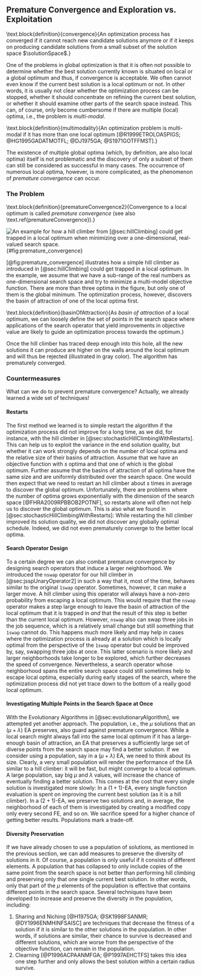 ## Premature Convergence and Exploration vs. Exploitation

\text.block{definition}{convergence}{An optimization process has converged if it cannot reach new candidate solutions anymore or if it keeps on producing candidate solutions from a small subset of the solution space&nbsp;$\solutionSpace$.}

One of the problems in global optimization is that it is often not possible to determine whether the best solution currently known is situated on local or a global optimum and thus, if convergence is acceptable.
We often cannot even know if the current best solution is a local optimum or not.
In other words, it is usually not clear whether the optimization process can be stopped, whether it should concentrate on refining the current best solution, or whether it should examine other parts of the search space instead.
This can, of course, only become cumbersome if there are multiple (local) optima, i.e., the problem is *multi-modal*.

\text.block{definition}{multimodality}{An optimization problem is multi-modal if it has more than one local optimum&nbsp;[@R1999ETROLOASPIGS; @HG1995GADATMOTFL; @DJ1975GA; @S1971GOTFFMST].}

The existence of multiple global optima (which, by definition, are also local optima) itself is not problematic and the discovery of only a subset of them can still be considered as successful in many cases.
The occurrence of numerous local optima, however, is more complicated, as the phenomenon of *premature convergence* can occur.

### The Problem

\text.block{definition}{prematureConvergence2}{Convergence to a local optimum is called *premature convergence* (see also \text.ref{prematureConvergence}).}

![An example for how a hill climber from [@sec:hillClimbing] could get trapped in a local optimum when minimizing over a one-dimensional, real-valued search space.](\relative.path{premature_convergence.svgz}){#fig:premature_convergence}

[@fig:premature_convergence] illustrates how a simple hill climber as introduced in [@sec:hillClimbing] could get trapped in a local optimum.
In the example, we assume that we have a sub-range of the real numbers as one-dimensional search space and try to minimize a multi-model objective function.
There are more than three optima in the figure, but only one of them is the global minimum.
The optimization process, however, discovers the basin of attraction of one of the local optima first.

\text.block{definition}{basinOfAttraction}{As *basin of attraction* of a local optimum, we can loosely define the set of points in the search space where applications of the search operator that yield improvements in objective value are likely to guide an optimization process towards the optimum.}

Once the hill climber has traced deep enough into this hole, all the new solutions it can produce are higher on the walls around the local optimum and will thus be rejected (illustrated in gray color).
The algorithm has prematurely converged.

### Countermeasures

What can we do to prevent premature convergence?
Actually, we already learned a wide set of techniques!

#### Restarts

The first method we learned is to simple restart the algorithm if the optimization process did not improve for a long time, as we did, for instance, with the hill climber in [@sec:stochasticHillClimbingWithRestarts].
This can help us to exploit the variance in the end solution quality, but whether it can work strongly depends on the number of local optima and the relative size of their basins of attraction.
Assume that we have an objective function with $s$&nbsp;optima and that one of which is the global optimum.
Further assume that the basins of attraction of all optima have the same size and are uniformly distributed over the search space.
One would then expect that we need to restart an hill climber about $s$&nbsp;times in average to discover the global optimum.
Unfortunately, there are problems where the number of optima grows exponentially with the dimension of the search space&nbsp;[@FHRA2009RPBBOB2POTNF], so restarts alone will often not help us to discover the global optimum.
This is also what we found in [@sec:stochasticHillClimbingWithRestarts]: While restarting the hill climber improved its solution quality, we did not discover any globally optimal schedule.
Indeed, we did not even prematurely converge to the better local optima.

#### Search Operator Design

To a certain degree we can also combat premature convergence by designing search operators that induce a larger neighborhood.
We introduced the `nswap` operator for our hill climber in [@sec:jsspUnaryOperator2] in such a way that it, most of the time, behaves similar to the original `1swap` operator.
Sometimes, however, it can make a larger move.
A hill climber using this operator will always have a non-zero probability from escaping a local optimum.
This would require that the `nswap` operator makes a step large enough to leave the basin of attraction of the local optimum that it is trapped in *and* that the result of this step is better than the current local optimum.
However, `nswap` also can swap three jobs in the job sequence, which is a relatively small change but still something that `1swap` cannot do.
This happens much more likely and may help in cases where the optimization process is already at a solution which is locally optimal from the perspective of the `1swap` operator but could be improved by, say, swapping three jobs at once.
This latter scenario is more likely and larger neighborhoods take longer to be explored, which further decreases the speed of convergence.
Nevertheless, a search operator whose neighborhood spans the entire search space could still sometimes help to escape local optima, especially during early stages of the search, where the optimization process did not yet trace down to the bottom of a really good local optimum.

#### Investigating Multiple Points in the Search Space at Once

With the Evolutionary Algorithms in [@sec:evolutionaryAlgorithm], we attempted yet another approach.
The population, i.e., the $\mu$&nbsp;solutions that an $(\mu+\lambda)$&nbsp;EA preserves, also guard against premature convergence.
While a local search might always fall into the same local optimum if it has a large-enough basin of attraction, an EA that preserves a sufficiently large set of diverse points from the search space may find a better solution.
If we consider using a population, say in a $(\mu+\lambda)$&nbsp;EA, we need to think about its size.
Clearly, a very small population will render the performance of the EA similar to a hill climber: it will be fast, but might converge to a local optimum.
A large population, say big $\mu$ and $\lambda$ values, will increase the chance of eventually finding a better solution.
This comes at the cost that every single solution is investigated more slowly: In a $(1+1)$-EA, every single function evaluation is spent on improving the current best solution (as it is a hill climber).
In a $(2+1)$-EA, we preserve two solutions and, in average, the neighborhood of each of them is investigated by creating a modified copy only every second FE, and so on.
We sacrifice speed for a higher chance of getting better results.
Populations mark a trade-off.
 
#### Diversity Preservation

If we have already chosen to use a population of solutions, as mentioned in the previous section, we can add measures to preserve the diversity of solutions in it.
Of course, a population is only useful if it consists of different elements.
A population that has collapsed to only include copies of the same point from the search space is not better than performing hill climbing and preserving only that one single current best solution.
In other words, only that part of the $\mu$&nbsp;elements of the population is effective that contains different points in the search space. 
Several techniques have been developed to increase and preserve the diversity in the population, including:

1. Sharing and Niching&nbsp;[@H1975GA; @SK1998FSANMR; @DY1996ENMHINFSAISC] are techniques that decrease the fitness of a solution if it is similar to the other solutions in the population.
   In other words, if solutions are similar, their chance to survive is decreased and different solutions, which are worse from the perspective of the objective function, can remain in the population.
2. Clearning&nbsp;[@P1996ACPAANMFGA; @P1997AEHCTFS] takes this idea one step further and only allows the best solution within a certain radius survive.

